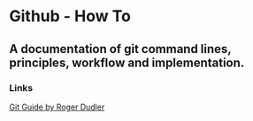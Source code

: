 # Github - How To 
## A documentation of git command lines, principles, workflow and implementation.
### Links 
[Git Guide by Roger Dudler](http://rogerdudler.github.io/git-guide/)
